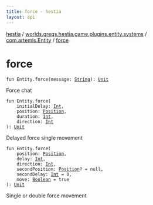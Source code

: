 ```yaml
---
title: force - hestia
layout: api
---
```


<div class='api-docs-breadcrumbs'><a href="../../index.html">hestia</a> / <a href="../index.html">worlds.gregs.hestia.game.plugins.entity.systems</a> / <a href="index.html">com.artemis.Entity</a> / <a href="./force.html">force</a></div>

# force

<div class="overload-group" markdown="1">

<div class="signature"><code><span class="keyword">fun </span><span class="identifier">Entity</span><span class="symbol">.</span><span class="identifier">force</span><span class="symbol">(</span><span class="parameterName" id="worlds.gregs.hestia.game.plugins.entity.systems$force(com.artemis.Entity, kotlin.String)/message">message</span><span class="symbol">:</span>&nbsp;<a href="https://kotlinlang.org/api/latest/jvm/stdlib/kotlin/-string/index.html"><span class="identifier">String</span></a><span class="symbol">)</span><span class="symbol">: </span><a href="https://kotlinlang.org/api/latest/jvm/stdlib/kotlin/-unit/index.html"><span class="identifier">Unit</span></a></code></div>

Force chat

</div>
<div class="overload-group" markdown="1">

<div class="signature"><code><span class="keyword">fun </span><span class="identifier">Entity</span><span class="symbol">.</span><span class="identifier">force</span><span class="symbol">(</span><br/>&nbsp;&nbsp;&nbsp;&nbsp;<span class="parameterName" id="worlds.gregs.hestia.game.plugins.entity.systems$force(com.artemis.Entity, kotlin.Int, worlds.gregs.hestia.game.plugins.core.components.map.Position, kotlin.Int, kotlin.Int)/initialDelay">initialDelay</span><span class="symbol">:</span>&nbsp;<a href="https://kotlinlang.org/api/latest/jvm/stdlib/kotlin/-int/index.html"><span class="identifier">Int</span></a><span class="symbol">, </span><br/>&nbsp;&nbsp;&nbsp;&nbsp;<span class="parameterName" id="worlds.gregs.hestia.game.plugins.entity.systems$force(com.artemis.Entity, kotlin.Int, worlds.gregs.hestia.game.plugins.core.components.map.Position, kotlin.Int, kotlin.Int)/position">position</span><span class="symbol">:</span>&nbsp;<a href="../../worlds.gregs.hestia.game.plugins.core.components.map/-position/index.html"><span class="identifier">Position</span></a><span class="symbol">, </span><br/>&nbsp;&nbsp;&nbsp;&nbsp;<span class="parameterName" id="worlds.gregs.hestia.game.plugins.entity.systems$force(com.artemis.Entity, kotlin.Int, worlds.gregs.hestia.game.plugins.core.components.map.Position, kotlin.Int, kotlin.Int)/duration">duration</span><span class="symbol">:</span>&nbsp;<a href="https://kotlinlang.org/api/latest/jvm/stdlib/kotlin/-int/index.html"><span class="identifier">Int</span></a><span class="symbol">, </span><br/>&nbsp;&nbsp;&nbsp;&nbsp;<span class="parameterName" id="worlds.gregs.hestia.game.plugins.entity.systems$force(com.artemis.Entity, kotlin.Int, worlds.gregs.hestia.game.plugins.core.components.map.Position, kotlin.Int, kotlin.Int)/direction">direction</span><span class="symbol">:</span>&nbsp;<a href="https://kotlinlang.org/api/latest/jvm/stdlib/kotlin/-int/index.html"><span class="identifier">Int</span></a><br/><span class="symbol">)</span><span class="symbol">: </span><a href="https://kotlinlang.org/api/latest/jvm/stdlib/kotlin/-unit/index.html"><span class="identifier">Unit</span></a></code></div>

Delayed force single movement

</div>
<div class="overload-group" markdown="1">

<div class="signature"><code><span class="keyword">fun </span><span class="identifier">Entity</span><span class="symbol">.</span><span class="identifier">force</span><span class="symbol">(</span><br/>&nbsp;&nbsp;&nbsp;&nbsp;<span class="parameterName" id="worlds.gregs.hestia.game.plugins.entity.systems$force(com.artemis.Entity, worlds.gregs.hestia.game.plugins.core.components.map.Position, kotlin.Int, kotlin.Int, worlds.gregs.hestia.game.plugins.core.components.map.Position, kotlin.Int, kotlin.Boolean)/position">position</span><span class="symbol">:</span>&nbsp;<a href="../../worlds.gregs.hestia.game.plugins.core.components.map/-position/index.html"><span class="identifier">Position</span></a><span class="symbol">, </span><br/>&nbsp;&nbsp;&nbsp;&nbsp;<span class="parameterName" id="worlds.gregs.hestia.game.plugins.entity.systems$force(com.artemis.Entity, worlds.gregs.hestia.game.plugins.core.components.map.Position, kotlin.Int, kotlin.Int, worlds.gregs.hestia.game.plugins.core.components.map.Position, kotlin.Int, kotlin.Boolean)/delay">delay</span><span class="symbol">:</span>&nbsp;<a href="https://kotlinlang.org/api/latest/jvm/stdlib/kotlin/-int/index.html"><span class="identifier">Int</span></a><span class="symbol">, </span><br/>&nbsp;&nbsp;&nbsp;&nbsp;<span class="parameterName" id="worlds.gregs.hestia.game.plugins.entity.systems$force(com.artemis.Entity, worlds.gregs.hestia.game.plugins.core.components.map.Position, kotlin.Int, kotlin.Int, worlds.gregs.hestia.game.plugins.core.components.map.Position, kotlin.Int, kotlin.Boolean)/direction">direction</span><span class="symbol">:</span>&nbsp;<a href="https://kotlinlang.org/api/latest/jvm/stdlib/kotlin/-int/index.html"><span class="identifier">Int</span></a><span class="symbol">, </span><br/>&nbsp;&nbsp;&nbsp;&nbsp;<span class="parameterName" id="worlds.gregs.hestia.game.plugins.entity.systems$force(com.artemis.Entity, worlds.gregs.hestia.game.plugins.core.components.map.Position, kotlin.Int, kotlin.Int, worlds.gregs.hestia.game.plugins.core.components.map.Position, kotlin.Int, kotlin.Boolean)/secondPosition">secondPosition</span><span class="symbol">:</span>&nbsp;<a href="../../worlds.gregs.hestia.game.plugins.core.components.map/-position/index.html"><span class="identifier">Position</span></a><span class="symbol">?</span>&nbsp;<span class="symbol">=</span>&nbsp;null<span class="symbol">, </span><br/>&nbsp;&nbsp;&nbsp;&nbsp;<span class="parameterName" id="worlds.gregs.hestia.game.plugins.entity.systems$force(com.artemis.Entity, worlds.gregs.hestia.game.plugins.core.components.map.Position, kotlin.Int, kotlin.Int, worlds.gregs.hestia.game.plugins.core.components.map.Position, kotlin.Int, kotlin.Boolean)/secondDelay">secondDelay</span><span class="symbol">:</span>&nbsp;<a href="https://kotlinlang.org/api/latest/jvm/stdlib/kotlin/-int/index.html"><span class="identifier">Int</span></a>&nbsp;<span class="symbol">=</span>&nbsp;0<span class="symbol">, </span><br/>&nbsp;&nbsp;&nbsp;&nbsp;<span class="parameterName" id="worlds.gregs.hestia.game.plugins.entity.systems$force(com.artemis.Entity, worlds.gregs.hestia.game.plugins.core.components.map.Position, kotlin.Int, kotlin.Int, worlds.gregs.hestia.game.plugins.core.components.map.Position, kotlin.Int, kotlin.Boolean)/move">move</span><span class="symbol">:</span>&nbsp;<a href="https://kotlinlang.org/api/latest/jvm/stdlib/kotlin/-boolean/index.html"><span class="identifier">Boolean</span></a>&nbsp;<span class="symbol">=</span>&nbsp;true<br/><span class="symbol">)</span><span class="symbol">: </span><a href="https://kotlinlang.org/api/latest/jvm/stdlib/kotlin/-unit/index.html"><span class="identifier">Unit</span></a></code></div>

Single or double force movement

</div>
